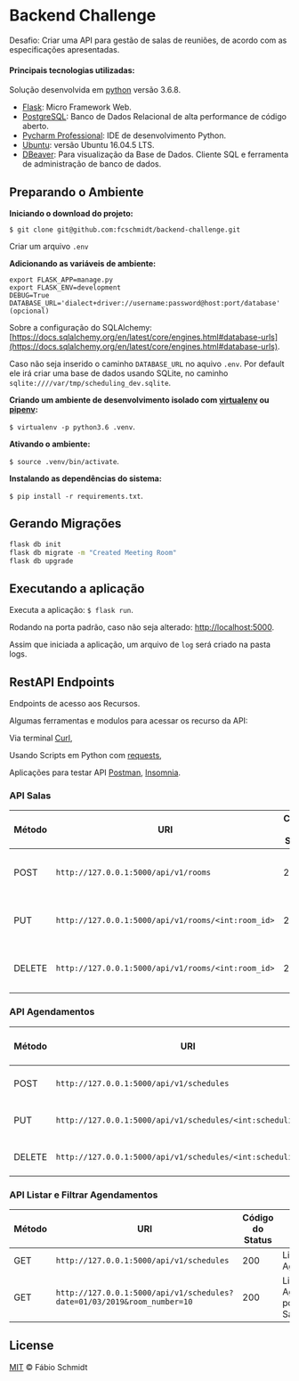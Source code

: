 # Backend Challenge

Desafio: Criar uma API para gestão de salas de reuniões, de acordo com as especificações apresentadas.

#### Principais tecnologias utilizadas:
Solução desenvolvida em [python](https://www.python.org/) versão 3.6.8.

- [Flask](http://flask.pocoo.org/): Micro Framework Web.
- [PostgreSQL](): Banco de Dados Relacional de alta performance de código aberto.
- [Pycharm Professional](https://www.jetbrains.com/pycharm/): IDE de desenvolvimento Python.
- [Ubuntu](http://releases.ubuntu.com/16.04/): versão Ubuntu 16.04.5 LTS.
- [DBeaver](https://dbeaver.io/download/): Para visualização da Base de Dados. Cliente SQL e ferramenta de administração de banco de dados.

## Preparando o Ambiente

**Iniciando o download do projeto:**

`$ git clone git@github.com:fcschmidt/backend-challenge.git`

Criar um arquivo `.env`

**Adicionando as variáveis de ambiente:**

```text
export FLASK_APP=manage.py
export FLASK_ENV=development
DEBUG=True
DATABASE_URL='dialect+driver://username:password@host:port/database' (opcional)
```

Sobre a configuração do SQLAlchemy: [https://docs.sqlalchemy.org/en/latest/core/engines.html#database-urls](https://docs.sqlalchemy.org/en/latest/core/engines.html#database-urls).

Caso não seja inserido o caminho `DATABASE_URL` no aquivo `.env`. Por default ele irá criar uma base de dados usando SQLite, no caminho `sqlite:////var/tmp/scheduling_dev.sqlite`.

**Criando um ambiente de desenvolvimento isolado com [virtualenv](https://virtualenv.pypa.io/en/latest/) ou [pipenv](https://pipenv.readthedocs.io/en/latest/):**

`$ virtualenv -p python3.6 .venv`.

**Ativando o ambiente:**
 
`$ source .venv/bin/activate`.

**Instalando as dependências do sistema:**

`$ pip install -r requirements.txt`.


## Gerando Migrações
```bash
flask db init
flask db migrate -m "Created Meeting Room"
flask db upgrade
```

## Executando a aplicação

Executa a aplicação: `$ flask run`.

Rodando na porta padrão, caso não seja alterado: [http://localhost:5000](http://localhost:5000).

Assim que iniciada a aplicação, um arquivo de `log` será criado na pasta logs.

## RestAPI Endpoints 

Endpoints de acesso aos Recursos.

Algumas ferramentas e modulos para acessar os recurso da API:

Via terminal [Curl](https://curl.haxx.se/), 

Usando Scripts em Python com [requests](http://docs.python-requests.org/en/master/),
 
Aplicações para testar API [Postman](https://www.getpostman.com/), [Insomnia](https://insomnia.rest/?utm_content=bufferd23bb&utm_medium=social&utm_source=twitter.com&utm_campaign=buffer).


### API Salas

|Método|URI|Código do Status|Resposta|
|--------|--------|--------|--------|
|POST|`http://127.0.0.1:5000/api/v1/rooms`|201|Nova sala criada com sucesso.|
|PUT|`http://127.0.0.1:5000/api/v1/rooms/<int:room_id>`|200|Sala atualizado com sucesso.|
|DELETE|`http://127.0.0.1:5000/api/v1/rooms/<int:room_id>`|204|Sala deletado com sucesso.|


### API Agendamentos

|Método|URI|Código do Status|Resposta|
|--------|--------|--------|--------|
|POST|`http://127.0.0.1:5000/api/v1/schedules`|201|Agendamento criado com sucesso.|
|PUT|`http://127.0.0.1:5000/api/v1/schedules/<int:scheduling_id>`|200|Agendamento atualizado com sucesso.|
|DELETE|`http://127.0.0.1:5000/api/v1/schedules/<int:scheduling_id>`|204|Agendamento deletado com sucesso.|


### API Listar e Filtrar Agendamentos

|Método|URI|Código do Status|Resposta|
|--------|--------|--------|--------|
|GET|`http://127.0.0.1:5000/api/v1/schedules`|200|Lista todos os Agendamentos.|
|GET|`http://127.0.0.1:5000/api/v1/schedules?date=01/03/2019&room_number=10`|200|Lista e Filtra os Agendamentos por Data e Sala.|


## License
[MIT](https://opensource.org/licenses/MIT) © Fábio Schmidt
